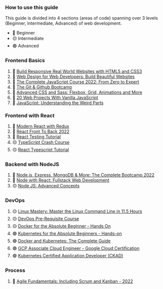 ### How to use this guide

This guide is divided into 4 sections (areas of code) spanning over 3 levels (Beginner, intermediate, Advanced) of web development.

- 🔵 Beginner
- 🟡 Intermediate
- 🟣 Advanced

### Frontend Basics

1. 🔵 [Build Responsive Real World Websites with HTML5 and CSS3](https://www.udemy.com/course/design-and-develop-a-killer-website-with-html5-and-css3)
2. 🔵 [Web Design for Web Developers: Build Beautiful Websites](https://www.udemy.com/course/web-design-secrets/)
3. 🔵 [The Complete JavaScript Course 2022: From Zero to Expert](https://www.udemy.com/course/the-complete-javascript-course/)
4. 🔵 [The Git & Github Bootcamp](https://www.udemy.com/course/git-and-github-bootcamp/)
5. 🔵 [Advanced CSS and Sass: Flexbox, Grid, Animations and More](https://www.udemy.com/course/advanced-css-and-sass/)
6. 🔵 [20 Web Projects With Vanilla JavaScript](https://www.udemy.com/course/web-projects-with-vanilla-javascript/)
7. 🔵 [JavaScript: Understanding the Weird Parts](https://www.udemy.com/course/understand-javascript/)

### Frontend with React

1. 🔵 [Modern React with Redux](https://www.udemy.com/course/react-redux/)
2. 🔵 [React Front To Back 2022](https://www.udemy.com/course/react-front-to-back-2022/)
3. 🔵 [React Testing Tutorial](https://www.youtube.com/playlist?list=PLC3y8-rFHvwirqe1KHFCHJ0RqNuN61SJd)
4. 🟡 [TypeScript Crash Course](https://www.youtube.com/watch?v=BCg4U1FzODs)
5. 🟡 [React Typescript Tutorial](https://www.youtube.com/watch?v=Z5iWr6Srsj8)


### Backend with NodeJS

1. 🔵 [Node.js, Express, MongoDB & More: The Complete Bootcamp 2022](https://www.udemy.com/course/nodejs-express-mongodb-bootcamp/)
2. 🔵 [Node with React: Fullstack Web Development](https://www.udemy.com/course/node-with-react-fullstack-web-development/)
3. 🟡 [Node JS: Advanced Concepts](https://www.udemy.com/course/advanced-node-for-developers/)

### DevOps
1. 🟡 [Linux Mastery: Master the Linux Command Line in 11.5 Hours](https://www.udemy.com/course/linux-mastery/)
2. 🟡 [DevOps Pre-Requisite Course](https://kodekloud.com/courses/devops-pre-requisite-course/)
3. 🟡 [Docker for the Absolute Beginner - Hands On](https://www.udemy.com/course/learn-docker/)
4. 🟣 [Kubernetes for the Absolute Beginners - Hands-on](https://www.udemy.com/course/learn-kubernetes/)
5. 🟣 [Docker and Kubernetes: The Complete Guide](https://www.udemy.com/course/docker-and-kubernetes-the-complete-guide/)
6. 🟣 [GCP Associate Cloud Engineer - Google Cloud Certification](https://www.udemy.com/course/google-cloud-certification-associate-cloud-engineer/)
7. 🟣 [Kubernetes Certified Application Developer (CKAD)](https://www.udemy.com/course/certified-kubernetes-application-developer/)


### Process
1. 🔵 [Agile Fundamentals: Including Scrum and Kanban - 2022](https://www.udemy.com/course/agile-fundamentals-scrum-kanban-scrumban/)
